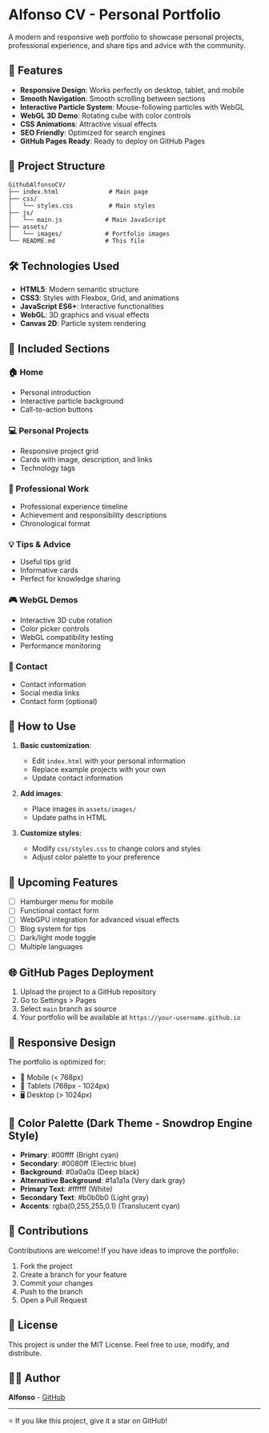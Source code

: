 # Alfonso CV - Personal Portfolio

A modern and responsive web portfolio to showcase personal projects, professional experience, and share tips and advice with the community.

## 🚀 Features

- **Responsive Design**: Works perfectly on desktop, tablet, and mobile
- **Smooth Navigation**: Smooth scrolling between sections
- **Interactive Particle System**: Mouse-following particles with WebGL
- **WebGL 3D Demo**: Rotating cube with color controls
- **CSS Animations**: Attractive visual effects
- **SEO Friendly**: Optimized for search engines
- **GitHub Pages Ready**: Ready to deploy on GitHub Pages

## 📁 Project Structure

```
GithubAlfonsoCV/
├── index.html              # Main page
├── css/
│   └── styles.css          # Main styles
├── js/
│   └── main.js            # Main JavaScript
├── assets/
│   └── images/            # Portfolio images
└── README.md              # This file
```

## 🛠️ Technologies Used

- **HTML5**: Modern semantic structure
- **CSS3**: Styles with Flexbox, Grid, and animations
- **JavaScript ES6+**: Interactive functionalities
- **WebGL**: 3D graphics and visual effects
- **Canvas 2D**: Particle system rendering

## 🎨 Included Sections

### 🏠 Home
- Personal introduction
- Interactive particle background
- Call-to-action buttons

### 💻 Personal Projects
- Responsive project grid
- Cards with image, description, and links
- Technology tags

### 🏢 Professional Work
- Professional experience timeline
- Achievement and responsibility descriptions
- Chronological format

### 💡 Tips & Advice
- Useful tips grid
- Informative cards
- Perfect for knowledge sharing

### 🎮 WebGL Demos
- Interactive 3D cube rotation
- Color picker controls
- WebGL compatibility testing
- Performance monitoring

### 📧 Contact
- Contact information
- Social media links
- Contact form (optional)

## 🚀 How to Use

1. **Basic customization**:
   - Edit `index.html` with your personal information
   - Replace example projects with your own
   - Update contact information

2. **Add images**:
   - Place images in `assets/images/`
   - Update paths in HTML

3. **Customize styles**:
   - Modify `css/styles.css` to change colors and styles
   - Adjust color palette to your preference

## 🎯 Upcoming Features

- [ ] Hamburger menu for mobile
- [ ] Functional contact form
- [ ] WebGPU integration for advanced visual effects
- [ ] Blog system for tips
- [ ] Dark/light mode toggle
- [ ] Multiple languages

## 🌐 GitHub Pages Deployment

1. Upload the project to a GitHub repository
2. Go to Settings > Pages
3. Select `main` branch as source
4. Your portfolio will be available at `https://your-username.github.io`

## 📱 Responsive Design

The portfolio is optimized for:
- 📱 Mobile (< 768px)
- 📱 Tablets (768px - 1024px)
- 🖥️ Desktop (> 1024px)

## 🎨 Color Palette (Dark Theme - Snowdrop Engine Style)

- **Primary**: #00ffff (Bright cyan)
- **Secondary**: #0080ff (Electric blue)
- **Background**: #0a0a0a (Deep black)
- **Alternative Background**: #1a1a1a (Very dark gray)
- **Primary Text**: #ffffff (White)
- **Secondary Text**: #b0b0b0 (Light gray)
- **Accents**: rgba(0,255,255,0.1) (Translucent cyan)

## 🤝 Contributions

Contributions are welcome! If you have ideas to improve the portfolio:

1. Fork the project
2. Create a branch for your feature
3. Commit your changes
4. Push to the branch
5. Open a Pull Request

## 📄 License

This project is under the MIT License. Feel free to use, modify, and distribute.

## 👨‍💻 Author

**Alfonso** - [GitHub](https://github.com/alfonsmagd)

---

⭐ If you like this project, give it a star on GitHub!
